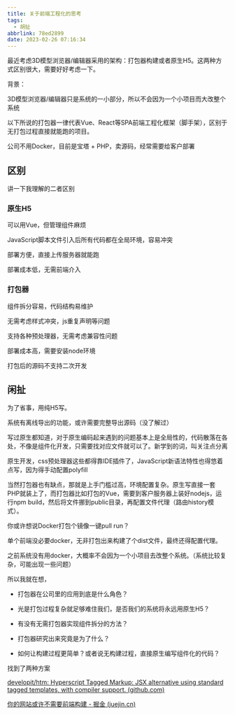```yaml
---
title: 关于前端工程化的思考
tags:
  - 胡扯
abbrlink: 78ed2899
date: 2023-02-26 07:16:34
---
```


最近考虑3D模型浏览器/编辑器采用的架构：打包器构建或者原生H5。这两种方式区别很大，需要好好考虑一下。



背景：

3D模型浏览器/编辑器只是系统的一小部分，所以不会因为一个小项目而大改整个系统

以下所说的打包器一律代表Vue、React等SPA前端工程化框架（脚手架），区别于无打包过程直接就能跑的项目。

公司不用Docker，目前是宝塔 + PHP，卖源码，经常需要给客户部署

## 区别

讲一下我理解的二者区别

### 原生H5

可以用Vue，但管理组件麻烦

JavaScript脚本文件引入后所有代码都在全局环境，容易冲突

部署方便，直接上传服务器就能跑

部署成本低，无需前端介入

### 打包器

组件拆分容易，代码结构易维护

无需考虑样式冲突，js重复声明等问题

支持各种预处理器，无需考虑兼容性问题

部署成本高，需要安装node环境

打包后的源码不支持二次开发



## 闲扯

为了省事，用纯H5写。

系统有离线导出的功能，或许需要完整导出源码（没了解过）

写过原生都知道，对于原生编码起来遇到的问题基本上是全局性的，代码散落在各处，不像是组件化开发，只需要找对应文件就可以了。新学到的词，叫关注点分离

原生开发，css预处理器这些都得靠IDE插件了，JavaScript新语法特性也得悠着点写，因为得手动配置polyfill

当然打包器也有缺点，那就是上手门槛过高，环境配置复杂。原生写直接一套PHP就装上了，而打包器比如打包的Vue，需要到客户服务器上装好nodejs，运行npm build，然后将文件挪到public目录，再配置文件代理（路由history模式）。

你或许想说Docker打包个镜像一键pull run？

单个前端没必要docker，无非打包出来构建了个dist文件，最终还得配置代理。

之前系统没有用docker，大概率不会因为一个小项目去改整个系统。（系统比较复杂，可能出现一些问题）

所以我就在想，

- 打包器在公司里的应用到底是什么角色？

- 光是打包过程复杂就足够难住我们，是否我们的系统将永远用原生H5？
- 有没有无需打包器实现组件拆分的方法？
- 打包器研究出来究竟是为了什么？
- 如何让构建过程更简单？或者说无构建过程，直接原生编写组件化的代码？

找到了两种方案

[developit/htm: Hyperscript Tagged Markup: JSX alternative using standard tagged templates, with compiler support. (github.com)](https://github.com/developit/htm)

[你的网站或许不需要前端构建 - 掘金 (juejin.cn)](https://juejin.cn/post/6844903854136360968)
